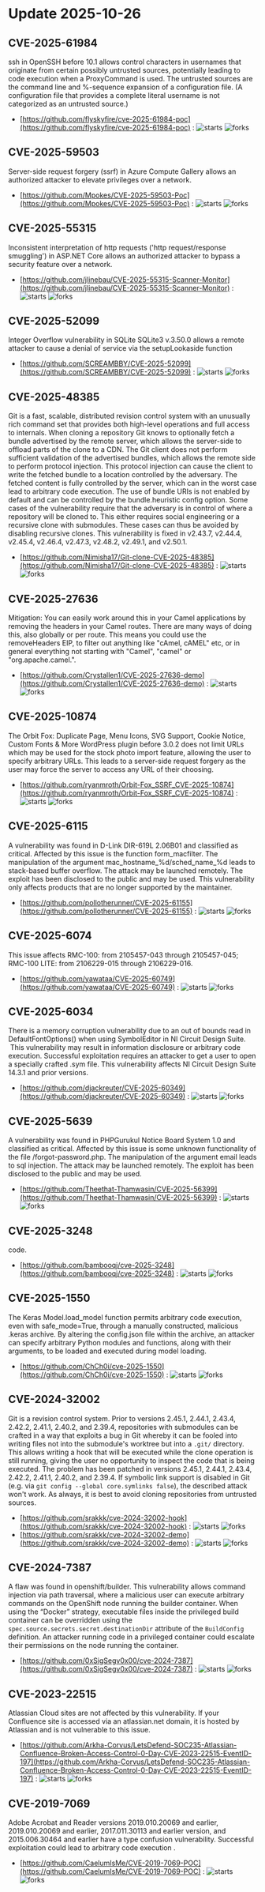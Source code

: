 # Update 2025-10-26
## CVE-2025-61984
 ssh in OpenSSH before 10.1 allows control characters in usernames that originate from certain possibly untrusted sources, potentially leading to code execution when a ProxyCommand is used. The untrusted sources are the command line and %-sequence expansion of a configuration file. (A configuration file that provides a complete literal username is not categorized as an untrusted source.)

- [https://github.com/flyskyfire/cve-2025-61984-poc](https://github.com/flyskyfire/cve-2025-61984-poc) :  ![starts](https://img.shields.io/github/stars/flyskyfire/cve-2025-61984-poc.svg) ![forks](https://img.shields.io/github/forks/flyskyfire/cve-2025-61984-poc.svg)


## CVE-2025-59503
 Server-side request forgery (ssrf) in Azure Compute Gallery allows an authorized attacker to elevate privileges over a network.

- [https://github.com/Mpokes/CVE-2025-59503-Poc](https://github.com/Mpokes/CVE-2025-59503-Poc) :  ![starts](https://img.shields.io/github/stars/Mpokes/CVE-2025-59503-Poc.svg) ![forks](https://img.shields.io/github/forks/Mpokes/CVE-2025-59503-Poc.svg)


## CVE-2025-55315
 Inconsistent interpretation of http requests ('http request/response smuggling') in ASP.NET Core allows an authorized attacker to bypass a security feature over a network.

- [https://github.com/jlinebau/CVE-2025-55315-Scanner-Monitor](https://github.com/jlinebau/CVE-2025-55315-Scanner-Monitor) :  ![starts](https://img.shields.io/github/stars/jlinebau/CVE-2025-55315-Scanner-Monitor.svg) ![forks](https://img.shields.io/github/forks/jlinebau/CVE-2025-55315-Scanner-Monitor.svg)


## CVE-2025-52099
 Integer Overflow vulnerability in SQLite SQLite3 v.3.50.0 allows a remote attacker to cause a denial of service via the setupLookaside function

- [https://github.com/SCREAMBBY/CVE-2025-52099](https://github.com/SCREAMBBY/CVE-2025-52099) :  ![starts](https://img.shields.io/github/stars/SCREAMBBY/CVE-2025-52099.svg) ![forks](https://img.shields.io/github/forks/SCREAMBBY/CVE-2025-52099.svg)


## CVE-2025-48385
 Git is a fast, scalable, distributed revision control system with an unusually rich command set that provides both high-level operations and full access to internals. When cloning a repository Git knows to optionally fetch a bundle advertised by the remote server, which allows the server-side to offload parts of the clone to a CDN. The Git client does not perform sufficient validation of the advertised bundles, which allows the remote side to perform protocol injection. This protocol injection can cause the client to write the fetched bundle to a location controlled by the adversary. The fetched content is fully controlled by the server, which can in the worst case lead to arbitrary code execution. The use of bundle URIs is not enabled by default and can be controlled by the bundle.heuristic config option. Some cases of the vulnerability require that the adversary is in control of where a repository will be cloned to. This either requires social engineering or a recursive clone with submodules. These cases can thus be avoided by disabling recursive clones. This vulnerability is fixed in v2.43.7, v2.44.4, v2.45.4, v2.46.4, v2.47.3, v2.48.2, v2.49.1, and v2.50.1.

- [https://github.com/Nimisha17/Git-clone-CVE-2025-48385](https://github.com/Nimisha17/Git-clone-CVE-2025-48385) :  ![starts](https://img.shields.io/github/stars/Nimisha17/Git-clone-CVE-2025-48385.svg) ![forks](https://img.shields.io/github/forks/Nimisha17/Git-clone-CVE-2025-48385.svg)


## CVE-2025-27636
Mitigation: You can easily work around this in your Camel applications by removing the headers in your Camel routes. There are many ways of doing this, also globally or per route. This means you could use the removeHeaders EIP, to filter out anything like "cAmel, cAMEL" etc, or in general everything not starting with "Camel", "camel" or "org.apache.camel.".

- [https://github.com/Crystallen1/CVE-2025-27636-demo](https://github.com/Crystallen1/CVE-2025-27636-demo) :  ![starts](https://img.shields.io/github/stars/Crystallen1/CVE-2025-27636-demo.svg) ![forks](https://img.shields.io/github/forks/Crystallen1/CVE-2025-27636-demo.svg)


## CVE-2025-10874
 The Orbit Fox: Duplicate Page, Menu Icons, SVG Support, Cookie Notice, Custom Fonts & More WordPress plugin before 3.0.2 does not limit URLs which may be used for the stock photo import feature, allowing the user to specify arbitrary URLs. This leads to a server-side request forgery as the user may force the server to access any URL of their choosing.

- [https://github.com/ryanmroth/Orbit-Fox_SSRF_CVE-2025-10874](https://github.com/ryanmroth/Orbit-Fox_SSRF_CVE-2025-10874) :  ![starts](https://img.shields.io/github/stars/ryanmroth/Orbit-Fox_SSRF_CVE-2025-10874.svg) ![forks](https://img.shields.io/github/forks/ryanmroth/Orbit-Fox_SSRF_CVE-2025-10874.svg)


## CVE-2025-6115
 A vulnerability was found in D-Link DIR-619L 2.06B01 and classified as critical. Affected by this issue is the function form_macfilter. The manipulation of the argument mac_hostname_%d/sched_name_%d leads to stack-based buffer overflow. The attack may be launched remotely. The exploit has been disclosed to the public and may be used. This vulnerability only affects products that are no longer supported by the maintainer.

- [https://github.com/pollotherunner/CVE-2025-61155](https://github.com/pollotherunner/CVE-2025-61155) :  ![starts](https://img.shields.io/github/stars/pollotherunner/CVE-2025-61155.svg) ![forks](https://img.shields.io/github/forks/pollotherunner/CVE-2025-61155.svg)


## CVE-2025-6074
This issue affects RMC-100: from 2105457-043 through 2105457-045; RMC-100 LITE: from 2106229-015 through 2106229-016.

- [https://github.com/yawataa/CVE-2025-60749](https://github.com/yawataa/CVE-2025-60749) :  ![starts](https://img.shields.io/github/stars/yawataa/CVE-2025-60749.svg) ![forks](https://img.shields.io/github/forks/yawataa/CVE-2025-60749.svg)


## CVE-2025-6034
 There is a memory corruption vulnerability due to an out of bounds read in DefaultFontOptions() when using SymbolEditor in NI Circuit Design Suite.  This vulnerability may result in information disclosure or arbitrary code execution. Successful exploitation requires an attacker to get a user to open a specially crafted .sym file. This vulnerability affects NI Circuit Design Suite 14.3.1 and prior versions.

- [https://github.com/djackreuter/CVE-2025-60349](https://github.com/djackreuter/CVE-2025-60349) :  ![starts](https://img.shields.io/github/stars/djackreuter/CVE-2025-60349.svg) ![forks](https://img.shields.io/github/forks/djackreuter/CVE-2025-60349.svg)


## CVE-2025-5639
 A vulnerability was found in PHPGurukul Notice Board System 1.0 and classified as critical. Affected by this issue is some unknown functionality of the file /forgot-password.php. The manipulation of the argument email leads to sql injection. The attack may be launched remotely. The exploit has been disclosed to the public and may be used.

- [https://github.com/Theethat-Thamwasin/CVE-2025-56399](https://github.com/Theethat-Thamwasin/CVE-2025-56399) :  ![starts](https://img.shields.io/github/stars/Theethat-Thamwasin/CVE-2025-56399.svg) ![forks](https://img.shields.io/github/forks/Theethat-Thamwasin/CVE-2025-56399.svg)


## CVE-2025-3248
code.

- [https://github.com/bambooqj/cve-2025-3248](https://github.com/bambooqj/cve-2025-3248) :  ![starts](https://img.shields.io/github/stars/bambooqj/cve-2025-3248.svg) ![forks](https://img.shields.io/github/forks/bambooqj/cve-2025-3248.svg)


## CVE-2025-1550
 The Keras Model.load_model function permits arbitrary code execution, even with safe_mode=True, through a manually constructed, malicious .keras archive. By altering the config.json file within the archive, an attacker can specify arbitrary Python modules and functions, along with their arguments, to be loaded and executed during model loading.

- [https://github.com/ChCh0i/cve-2025-1550](https://github.com/ChCh0i/cve-2025-1550) :  ![starts](https://img.shields.io/github/stars/ChCh0i/cve-2025-1550.svg) ![forks](https://img.shields.io/github/forks/ChCh0i/cve-2025-1550.svg)


## CVE-2024-32002
 Git is a revision control system. Prior to versions 2.45.1, 2.44.1, 2.43.4, 2.42.2, 2.41.1, 2.40.2, and 2.39.4, repositories with submodules can be crafted in a way that exploits a bug in Git whereby it can be fooled into writing files not into the submodule's worktree but into a `.git/` directory. This allows writing a hook that will be executed while the clone operation is still running, giving the user no opportunity to inspect the code that is being executed. The problem has been patched in versions 2.45.1, 2.44.1, 2.43.4, 2.42.2, 2.41.1, 2.40.2, and 2.39.4. If symbolic link support is disabled in Git (e.g. via `git config --global core.symlinks false`), the described attack won't work. As always, it is best to avoid cloning repositories from untrusted sources.

- [https://github.com/srakkk/cve-2024-32002-hook](https://github.com/srakkk/cve-2024-32002-hook) :  ![starts](https://img.shields.io/github/stars/srakkk/cve-2024-32002-hook.svg) ![forks](https://img.shields.io/github/forks/srakkk/cve-2024-32002-hook.svg)
- [https://github.com/srakkk/cve-2024-32002-demo](https://github.com/srakkk/cve-2024-32002-demo) :  ![starts](https://img.shields.io/github/stars/srakkk/cve-2024-32002-demo.svg) ![forks](https://img.shields.io/github/forks/srakkk/cve-2024-32002-demo.svg)


## CVE-2024-7387
 A flaw was found in openshift/builder. This vulnerability allows command injection via path traversal, where a malicious user can execute arbitrary commands on the OpenShift node running the builder container. When using the “Docker” strategy, executable files inside the privileged build container can be overridden using the `spec.source.secrets.secret.destinationDir` attribute of the `BuildConfig` definition. An attacker running code in a privileged container could escalate their permissions on the node running the container.

- [https://github.com/0xSigSegv0x00/cve-2024-7387](https://github.com/0xSigSegv0x00/cve-2024-7387) :  ![starts](https://img.shields.io/github/stars/0xSigSegv0x00/cve-2024-7387.svg) ![forks](https://img.shields.io/github/forks/0xSigSegv0x00/cve-2024-7387.svg)


## CVE-2023-22515
Atlassian Cloud sites are not affected by this vulnerability. If your Confluence site is accessed via an atlassian.net domain, it is hosted by Atlassian and is not vulnerable to this issue. 

- [https://github.com/Arkha-Corvus/LetsDefend-SOC235-Atlassian-Confluence-Broken-Access-Control-0-Day-CVE-2023-22515-EventID-197](https://github.com/Arkha-Corvus/LetsDefend-SOC235-Atlassian-Confluence-Broken-Access-Control-0-Day-CVE-2023-22515-EventID-197) :  ![starts](https://img.shields.io/github/stars/Arkha-Corvus/LetsDefend-SOC235-Atlassian-Confluence-Broken-Access-Control-0-Day-CVE-2023-22515-EventID-197.svg) ![forks](https://img.shields.io/github/forks/Arkha-Corvus/LetsDefend-SOC235-Atlassian-Confluence-Broken-Access-Control-0-Day-CVE-2023-22515-EventID-197.svg)


## CVE-2019-7069
 Adobe Acrobat and Reader versions 2019.010.20069 and earlier, 2019.010.20069 and earlier, 2017.011.30113 and earlier version, and 2015.006.30464 and earlier have a type confusion vulnerability. Successful exploitation could lead to arbitrary code execution .

- [https://github.com/CaelumIsMe/CVE-2019-7069-POC](https://github.com/CaelumIsMe/CVE-2019-7069-POC) :  ![starts](https://img.shields.io/github/stars/CaelumIsMe/CVE-2019-7069-POC.svg) ![forks](https://img.shields.io/github/forks/CaelumIsMe/CVE-2019-7069-POC.svg)

